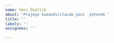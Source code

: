 ```yaml
---
name: Yeni Özellik
about: 'Projeye kazandırılacak yeni  yetenek '
title: ''
labels: ''
assignees: ''

---
```



